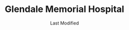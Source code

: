 ---
layout: location-page
date: Last Modified
description: "Local COVID-19 testing is available at Glendale Memorial Hospital in Glendale, California, USA."
permalink: "locations/california/glendale/glendale-memorial-hospital/"
tags:
  - locations
  - california
title: Glendale Memorial Hospital
state: California
stateAbbr: CA
hood: "Glendale"
address: "1420 S Central Ave"
city: "Glendale"
zip: "91204"
mapUrl: "http://maps.apple.com/?q=Glendale+Memorial+Hospital&address=1420+S+Central+Ave,Glendale,California,91204"
locationType: Drive-thru
phone: "undefined"
website: "https://lacovidprod.service-now.com/rrs"
onlineBooking: true
closed: undefined
closedUpdate: April 17th, 2020
notes: "Requires doctor's referral. Prioritizes first responders."
days: Contact for hours of operation.
ctaMessage: Schedule a test
ctaUrl: "https://lacovidprod.service-now.com/rrs"
---